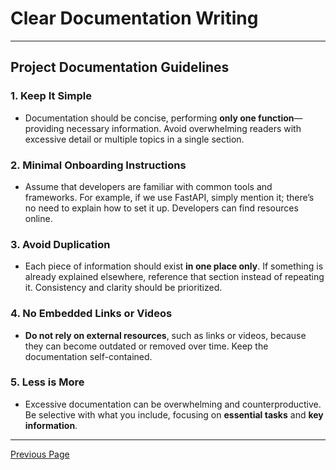 # Clear Documentation Writing

---

## Project Documentation Guidelines

### 1. **Keep It Simple**
- Documentation should be concise, performing **only one function**—providing necessary information. Avoid overwhelming readers with excessive detail or multiple topics in a single section.

### 2. **Minimal Onboarding Instructions**
- Assume that developers are familiar with common tools and frameworks. For example, if we use FastAPI, simply mention it; there’s no need to explain how to set it up. Developers can find resources online.

### 3. **Avoid Duplication**
- Each piece of information should exist **in one place only**. If something is already explained elsewhere, reference that section instead of repeating it. Consistency and clarity should be prioritized.

### 4. **No Embedded Links or Videos**
- **Do not rely on external resources**, such as links or videos, because they can become outdated or removed over time. Keep the documentation self-contained.

### 5. **Less is More**
- Excessive documentation can be overwhelming and counterproductive. Be selective with what you include, focusing on **essential tasks** and **key information**.

---

[Previous Page](README.md)